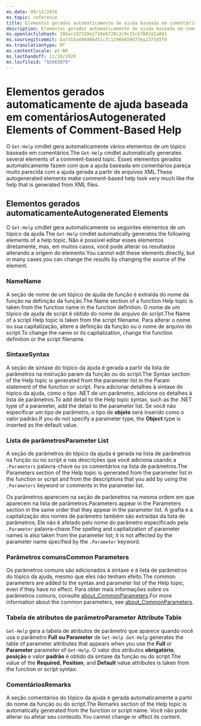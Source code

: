 ```yaml
---
ms.date: 09/12/2016
ms.topic: reference
title: Elementos gerados automaticamente de ajuda baseada em comentários
description: Elementos gerados automaticamente de ajuda baseada em comentários
ms.openlocfilehash: 18bac197220e1710e6720c2c9c15c67802d2a801
ms.sourcegitcommit: ba7315a496986451cfc1296b659d73ea2373d3f0
ms.translationtype: MT
ms.contentlocale: pt-BR
ms.lasthandoff: 12/10/2020
ms.locfileid: "92663079"
---
```

# <a name="autogenerated-elements-of-comment-based-help"></a><span data-ttu-id="cfeca-103">Elementos gerados automaticamente de ajuda baseada em comentários</span><span class="sxs-lookup"><span data-stu-id="cfeca-103">Autogenerated Elements of Comment-Based Help</span></span>

<span data-ttu-id="cfeca-104">O `Get-Help` cmdlet gera automaticamente vários elementos de um tópico baseado em comentários.</span><span class="sxs-lookup"><span data-stu-id="cfeca-104">The `Get-Help` cmdlet automatically generates several elements of a comment-based topic.</span></span> <span data-ttu-id="cfeca-105">Esses elementos gerados automaticamente fazem com que a ajuda baseada em comentários pareça muito parecida com a ajuda gerada a partir de arquivos XML.</span><span class="sxs-lookup"><span data-stu-id="cfeca-105">These autogenerated elements make comment-based help look very much like the help that is generated from XML files.</span></span>

## <a name="autogenerated-elements"></a><span data-ttu-id="cfeca-106">Elementos gerados automaticamente</span><span class="sxs-lookup"><span data-stu-id="cfeca-106">Autogenerated Elements</span></span>

<span data-ttu-id="cfeca-107">O `Get-Help` cmdlet gera automaticamente os seguintes elementos de um tópico da ajuda.</span><span class="sxs-lookup"><span data-stu-id="cfeca-107">The `Get-Help` cmdlet automatically generates the following elements of a help topic.</span></span> <span data-ttu-id="cfeca-108">Não é possível editar esses elementos diretamente, mas, em muitos casos, você pode alterar os resultados alterando a origem do elemento.</span><span class="sxs-lookup"><span data-stu-id="cfeca-108">You cannot edit these elements directly, but in many cases you can change the results by changing the source of the element.</span></span>

### <a name="name"></a><span data-ttu-id="cfeca-109">Name</span><span class="sxs-lookup"><span data-stu-id="cfeca-109">Name</span></span>

<span data-ttu-id="cfeca-110">A seção de nome de um tópico de ajuda de função é extraída do nome da função na definição da função.</span><span class="sxs-lookup"><span data-stu-id="cfeca-110">The Name section of a function Help topic is taken from the function name in the function definition.</span></span> <span data-ttu-id="cfeca-111">O nome de um tópico de ajuda de script é obtido do nome de arquivo do script.</span><span class="sxs-lookup"><span data-stu-id="cfeca-111">The Name of a script Help topic is taken from the script filename.</span></span> <span data-ttu-id="cfeca-112">Para alterar o nome ou sua capitalização, altere a definição da função ou o nome de arquivo do script.</span><span class="sxs-lookup"><span data-stu-id="cfeca-112">To change the name or its capitalization, change the function definition or the script filename.</span></span>

### <a name="syntax"></a><span data-ttu-id="cfeca-113">Sintaxe</span><span class="sxs-lookup"><span data-stu-id="cfeca-113">Syntax</span></span>

<span data-ttu-id="cfeca-114">A seção de sintaxe do tópico da ajuda é gerada a partir da lista de parâmetros na instrução param da função ou do script.</span><span class="sxs-lookup"><span data-stu-id="cfeca-114">The Syntax section of the Help topic is generated from the parameter list in the Param statement of the function or script.</span></span> <span data-ttu-id="cfeca-115">Para adicionar detalhes à sintaxe do tópico da ajuda, como o tipo .NET de um parâmetro, adicione os detalhes à lista de parâmetros.</span><span class="sxs-lookup"><span data-stu-id="cfeca-115">To add detail to the Help topic syntax, such as the .NET type of a parameter, add the detail to the parameter list.</span></span> <span data-ttu-id="cfeca-116">Se você não especificar um tipo de parâmetro, o tipo de **objeto** será inserido como o valor padrão.</span><span class="sxs-lookup"><span data-stu-id="cfeca-116">If you do not specify a parameter type, the **Object** type is inserted as the default value.</span></span>

### <a name="parameter-list"></a><span data-ttu-id="cfeca-117">Lista de parâmetros</span><span class="sxs-lookup"><span data-stu-id="cfeca-117">Parameter List</span></span>

<span data-ttu-id="cfeca-118">A seção de parâmetros do tópico da ajuda é gerada na lista de parâmetros na função ou no script e nas descrições que você adiciona usando a `.Parameters` palavra-chave ou os comentários na lista de parâmetros.</span><span class="sxs-lookup"><span data-stu-id="cfeca-118">The Parameters section of the Help topic is generated from the parameter list in the function or script and from the descriptions that you add by using the `.Parameters` keyword or comments in the parameter list.</span></span>

<span data-ttu-id="cfeca-119">Os parâmetros aparecem na seção de parâmetros na mesma ordem em que aparecem na lista de parâmetros.</span><span class="sxs-lookup"><span data-stu-id="cfeca-119">Parameters appear in the Parameters section in the same order that they appear in the parameter list.</span></span> <span data-ttu-id="cfeca-120">A grafia e a capitalização dos nomes de parâmetro também são extraídas da lista de parâmetros; Ele não é afetado pelo nome do parâmetro especificado pela `.Parameter` palavra-chave.</span><span class="sxs-lookup"><span data-stu-id="cfeca-120">The spelling and capitalization of parameter names is also taken from the parameter list; it is not affected by the parameter name specified by the `.Parameter` keyword.</span></span>

### <a name="common-parameters"></a><span data-ttu-id="cfeca-121">Parâmetros comuns</span><span class="sxs-lookup"><span data-stu-id="cfeca-121">Common Parameters</span></span>

<span data-ttu-id="cfeca-122">Os parâmetros comuns são adicionados à sintaxe e à lista de parâmetros do tópico da ajuda, mesmo que eles não tenham efeito.</span><span class="sxs-lookup"><span data-stu-id="cfeca-122">The common parameters are added to the syntax and parameter list of the Help topic, even if they have no effect.</span></span> <span data-ttu-id="cfeca-123">Para obter mais informações sobre os parâmetros comuns, consulte [about_CommonParameters](/powershell/module/microsoft.powershell.core/about/about_commonparameters).</span><span class="sxs-lookup"><span data-stu-id="cfeca-123">For more information about the common parameters, see [about_CommonParameters](/powershell/module/microsoft.powershell.core/about/about_commonparameters).</span></span>

### <a name="parameter-attribute-table"></a><span data-ttu-id="cfeca-124">Tabela de atributos de parâmetro</span><span class="sxs-lookup"><span data-stu-id="cfeca-124">Parameter Attribute Table</span></span>

<span data-ttu-id="cfeca-125">`Get-Help` gera a tabela de atributos de parâmetro que aparece quando você usa o parâmetro **Full** **ou Parameter** de `Get-Help` .</span><span class="sxs-lookup"><span data-stu-id="cfeca-125">`Get-Help` generates the table of parameter attributes that appears when you use the **Full** or **Parameter** parameter of `Get-Help`.</span></span> <span data-ttu-id="cfeca-126">O valor dos atributos **obrigatório**, **posição** e valor **padrão** é obtido da sintaxe da função ou do script.</span><span class="sxs-lookup"><span data-stu-id="cfeca-126">The value of the **Required**, **Position**, and **Default** value attributes is taken from the function or script syntax.</span></span>

### <a name="remarks"></a><span data-ttu-id="cfeca-127">Comentários</span><span class="sxs-lookup"><span data-stu-id="cfeca-127">Remarks</span></span>

<span data-ttu-id="cfeca-128">A seção comentários do tópico da ajuda é gerada automaticamente a partir do nome da função ou do script.</span><span class="sxs-lookup"><span data-stu-id="cfeca-128">The Remarks section of the Help topic is automatically generated from the function or script name.</span></span>
<span data-ttu-id="cfeca-129">Você não pode alterar ou afetar seu conteúdo.</span><span class="sxs-lookup"><span data-stu-id="cfeca-129">You cannot change or affect its content.</span></span>
